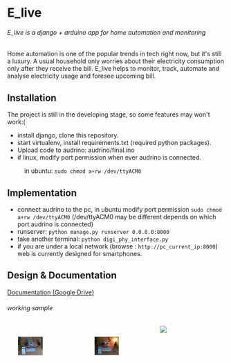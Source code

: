 # E_live
###### E_live is a django + arduino app for home automation and monitoring
Home automation is one of the popular trends in tech right now, but it's still a luxury. A usual household only worries about their electricity consumption only after they receive the bill.
E_live helps to monitor, track, automate and analyse electricity usage and foresee upcoming bill.

## Installation
The project is still in the developing stage, so some features may won't work:(

* install django, clone this repository.
* start virtualenv, install requirements.txt (required python packages).
* Upload code to audrino: audrino/final.ino
* if linux, modify port permission when ever audrino is connected.

&nbsp; &nbsp; &nbsp; &nbsp; &nbsp; in ubuntu: `sudo chmod a+rw /dev/ttyACM0`

## Implementation

* connect audrino to the pc, in ubuntu modify port permission `sudo chmod a+rw /dev/ttyACM0` (/dev/ttyACM0 may be different depends on which port audrino is connected)
* runserver: `python manage.py runserver 0.0.0.0:8000`
* take another terminal: `python digi_phy_interface.py` 
* if you are under a local network (browse : `http://pc_current_ip:8000`) web is currently designed for smartphones.

## Design & Documentation

[Documentation (Google Drive)](https://drive.google.com/open?id=1uFiIMQDyL_0s0cy2kcOE5sBEz3lxEvRRTxvR3xHAKI0)

###### working sample
<div>
  <div style="width: 25%; float:left; margin: 5%;">
    <img src="https://github.com/GeorgiKJoseph/E_live/blob/redesign/images/working%20sample%20off.jpeg" width="45%">
 </div>
 <div style="width: 25%; float:left; margin: 5%;">
   <img src="https://github.com/GeorgiKJoseph/E_live/blob/redesign/images/working%20sample%20on.jpeg" width="45%">
 </div>
 <div>
   <img src="https://github.com/GeorgiKJoseph/E_live/blob/redesign/images/mulDev.jpg" width="45%">
 </div>
